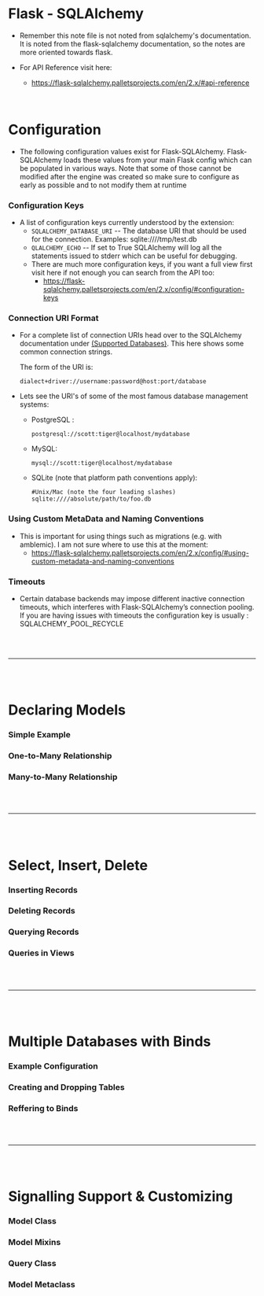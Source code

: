 # Flask - SQLAlchemy

- Remember this note file is not noted from sqlalchemy's documentation. It is noted from the flask-sqlalchemy documentation, so the notes are more oriented towards flask.

- For API Reference visit here:
  - https://flask-sqlalchemy.palletsprojects.com/en/2.x/#api-reference
  
<br>

# Configuration

- The following configuration values exist for Flask-SQLAlchemy. Flask-SQLAlchemy loads these values from your main Flask config which can be populated in various ways. Note that some of those cannot be modified after the engine was created so make sure to configure as early as possible and to not modify them at runtime

### Configuration Keys

- A list of configuration keys currently understood by the extension:
  - `SQLALCHEMY_DATABASE_URI` -- The database URI that should be used for the connection. Examples: sqlite:////tmp/test.db
  - `QLALCHEMY_ECHO` -- If set to True SQLAlchemy will log all the statements issued to stderr which can be useful for debugging.
  - There are much more configuration keys, if you want a full view first visit here if not enough you can search from the API too: 
    - https://flask-sqlalchemy.palletsprojects.com/en/2.x/config/#configuration-keys

### Connection URI Format 

- For a complete list of connection URIs head over to the SQLAlchemy documentation under [(Supported Databases)](https://docs.sqlalchemy.org/en/13/core/engines.html). This here shows some common connection strings.
  
  The form of the URI is:
  ```
  dialect+driver://username:password@host:port/database
  ```
  
- Lets see the URI's of some of the most famous database management systems:
  - PostgreSQL :
    ```
    postgresql://scott:tiger@localhost/mydatabase
    ```
  - MySQL:
    ```
    mysql://scott:tiger@localhost/mydatabase
    ```
  - SQLite (note that platform path conventions apply):
    ```
    #Unix/Mac (note the four leading slashes)
    sqlite:////absolute/path/to/foo.db
    ```
    
### Using Custom MetaData and Naming Conventions 

- This is important for using things such as migrations (e.g. with amblemic). I am not sure where to use this at the moment:
  - https://flask-sqlalchemy.palletsprojects.com/en/2.x/config/#using-custom-metadata-and-naming-conventions

### Timeouts

- Certain database backends may impose different inactive connection timeouts, which interferes with Flask-SQLAlchemy’s connection pooling. If you are having issues with timeouts the configuration key is usually : SQLALCHEMY_POOL_RECYCLE

<br>
<br> 

---

<br>
<br>

# Declaring Models

### Simple Example

### One-to-Many Relationship

### Many-to-Many Relationship

<br>
<br>

---

<br>
<br>

# Select, Insert, Delete 

### Inserting Records

### Deleting Records

### Querying Records

### Queries in Views

<br>
<br>

---

<br>
<br>

# Multiple Databases with Binds 

### Example Configuration 

### Creating and Dropping Tables

### Reffering to Binds 


<br>
<br>

----

<br>
<Br>
  
# Signalling Support & Customizing 

### Model Class

### Model Mixins

### Query Class 

### Model Metaclass 
